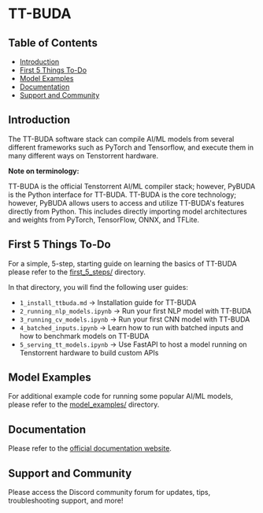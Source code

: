 # TT-BUDA

## Table of Contents

- [Introduction](#introduction)
- [First 5 Things To-Do](#first-5-things-to-do)
- [Model Examples](#model-examples)
- [Documentation](#documentation)
- [Support and Community](#support-and-community)

## Introduction

The TT-BUDA software stack can compile AI/ML models from several different frameworks such as PyTorch and Tensorflow, and execute them in many different ways on Tenstorrent hardware.

**Note on terminology:**

TT-BUDA is the official Tenstorrent AI/ML compiler stack; however, PyBUDA is the Python interface for TT-BUDA. TT-BUDA is the core technology; however, PyBUDA allows users to access and utilize TT-BUDA's features directly from Python. This includes directly importing model architectures and weights from PyTorch, TensorFlow, ONNX, and TFLite.

## First 5 Things To-Do

For a simple, 5-step, starting guide on learning the basics of TT-BUDA please refer to the [first_5_steps/](https://github.com/tenstorrent/tt-buda/first_5_steps/) directory.

In that directory, you will find the following user guides:

- `1_install_ttbuda.md` -> Installation guide for TT-BUDA
- `2_running_nlp_models.ipynb` -> Run your first NLP model with TT-BUDA
- `3_running_cv_models.ipynb` -> Run your first CNN model with TT-BUDA
- `4_batched_inputs.ipynb` -> Learn how to run with batched inputs and how to benchmark models on TT-BUDA
- `5_serving_tt_models.ipynb` -> Use FastAPI to host a model running on Tenstorrent hardware to build custom APIs

## Model Examples

For additional example code for running some popular AI/ML models, please refer to the [model_examples/](https://github.com/tenstorrent/tt-buda/model_examples/) directory.

## Documentation

Please refer to the [official documentation website](https://docs.tenstorrent.com/tenstorrent/).

## Support and Community

Please access the Discord community forum for updates, tips, troubleshooting support, and more!
